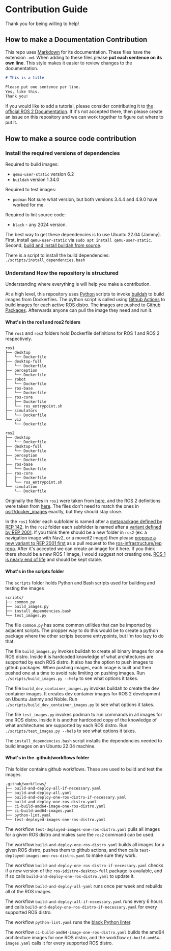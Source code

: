 # Contribution Guide

Thank you for being willing to help!

## How to make a Documentation Contribution

This repo uses [Markdown](https://www.markdownguide.org/) for its documentation.
These files have the extension `.md`.
When adding to these files please **put each sentence on its own line**.
This style makes it easier to review changes to the documentation.

```markdown
# This is a title

Please put one sentence per line.
Yes, like this.
Thank you!
```

If you would like to add a tutorial, please consider contributing it to [the official ROS 2 Documentation](https://github.com/ros2/ros2_documentation).
If it's not accepted there, then please create an issue on this repository and we can work together to figure out where to put it.

## How to make a source code contribution

### Install the required versions of dependencies

Required to build images:

* `qemu-user-static` version 6.2
* `buildah` version 1.34.0

Required to test images:

* `podman` Not sure what version, but both versions 3.4.4 and 4.9.0 have worked for me.

Required to lint source code:

* `black` - any 2024 version.

The best way to get these dependencies is to use Ubuntu 22.04 (Jammy).
First, install `qemu-user-static` via `sudo apt install qemu-user-static`.
Second, [build and install buildah from source](https://github.com/containers/buildah/blob/v1.34.0/install.md#building-from-scratch).

There is a script to install the build dependencies: `./scripts/install_dependencies.bash`

### Understand How the repository is structured

Understanding where everything is will help you make a contribution.

At a high level, this repository uses [Python](https://www.python.org/about/gettingstarted/) scripts to invoke [buildah](https://buildah.io/) to build images from Dockerfiles.
The python script is called using [Github Actions](https://github.com/features/actions) to build images for each active [ROS distro](http://docs.ros.org/en/rolling/Releases.html).
The images are pushed to [Github Packages](https://github.com/features/packages).
Afterwards anyone can pull the image they need and run it.

#### What's in the ros1 and ros2 folders

The `ros1` and `ros2` folders hold Dockerfile definitions for ROS 1 and ROS 2 respectively.

```
ros1
├── desktop
│   └── Dockerfile
├── desktop-full
│   └── Dockerfile
├── perception
│   └── Dockerfile
├── robot
│   └── Dockerfile
├── ros-base
│   └── Dockerfile
├── ros-core
│   ├── Dockerfile
│   └── ros_entrypoint.sh
├── simulators
│   └── Dockerfile
└── viz
    └── Dockerfile
```

```
ros2
├── desktop
│   └── Dockerfile
├── desktop-full
│   └── Dockerfile
├── perception
│   └── Dockerfile
├── ros-base
│   └── Dockerfile
├── ros-core
│   ├── Dockerfile
│   └── ros_entrypoint.sh
└── simulation
    └── Dockerfile
```

Originally the files in `ros1` were taken from [here](https://github.com/osrf/docker_images/tree/3d7df313d1b9be171f5aa87b5daa097354f753ea/ros/noetic/ubuntu/focal), and the ROS 2 definitions  were taken from [here](https://github.com/osrf/docker_images/tree/3d7df313d1b9be171f5aa87b5daa097354f753ea/ros/rolling/ubuntu/jammy).
The files don't need to match the ones in [osrf/docker_images](https://github.com/osrf/docker_images) exactly, but they should stay close.

In the `ros1` folder each subfolder is named after a [metapackage defined by REP 142](https://www.ros.org/reps/rep-0142.html).
In the `ros2` folder each subfolder is named after a [variant defined by REP 2001](https://ros.org/reps/rep-2001.html).
If you think there should be a new folder in `ros2` (ex: a navigation image with Nav2, or a moveit2 image) then please [propose a new variant to REP 2001 first](https://github.com/ros-infrastructure/rep/blob/master/rep-2001.rst) as a pull request to the [ros-infrastructure/rep repo](https://github.com/ros-infrastructure/rep).
After it's accepted we can create an image for it here.
If you think there should be a new ROS 1 image, I would suggest not creating one.
[ROS 1 is nearly end of life](https://endoflife.date/ros) and should be kept stable.

#### What's in the scripts folder

The `scripts` folder holds Python and Bash scripts used for building and testing the images

```
scripts/
├── common.py
├── build_images.py
├── install_dependencies.bash
└── test_images.py
```

The file `common.py` has some common utilities that can be imported by adjacent scripts.
The propper way to do this would be to create a python package where the other scripts become entrypoints, but I'm too lazy to do that.

The file `build_images.py` invokes buildah to create all binary images for one ROS distro.
Inside it is hardcoded knowledge of what architectures are supported by each ROS distro.
It also has the option to push images to github packages.
When pushing images, each image is built and then pushed one at a time to avoid rate limiting on pushing images.
Run `./scripts/build_images.py --help` to see what options it takes.

The file `build_dev_container_images.py` invokes buildah to create the dev container images.
It creates dev container images for ROS 2 development on Ubuntu Jammy and Noble.
Run `./scripts/build_dev_container_images.py` to see what options it takes.

The file `test_images.py` invokes podman to run commands in all images for one ROS distro.
Inside it is another hardcoded copy of the knowledge of what architectures are supported by each ROS distro.
Run `./scripts/test_images.py --help` to see what options it takes.

The `install_dependencies.bash` script installs the dependencies needed to build images on an Ubuntu 22.04 machine.

#### What's in the .github/workflows folder

This folder contains github workflows.
These are used to build and test the images.

```
.github/workflows/
├── build-and-deploy-all-if-necessary.yaml
├── build-and-deploy-all.yaml
├── build-and-deploy-one-ros-distro-if-necessary.yaml
├── build-and-deploy-one-ros-distro.yaml
├── ci-build-amd64-image-one-ros-distro.yaml
├── ci-build-amd64-images.yaml
├── python-lint.yaml
└── test-deployed-images-one-ros-distro.yaml
```

The workflow `test-deployed-images-one-ros-distro.yaml` pulls all images for a given ROS distro and makes sure the `ros2` command can be used.

The workflow `build-and-deploy-one-ros-distro.yaml` builds all images for a given ROS distro, pushes them to github actions, and then calls `test-deployed-images-one-ros-distro.yaml` to make sure they work.

The workflow `build-and-deploy-one-ros-distro-if-necessary.yaml` checks if a new version of the `ros-$distro-desktop-full` package is available, and if so calls `build-and-deploy-one-ros-distro.yaml` to update it.

The workflow `build-and-deploy-all-yaml` runs once per week and rebuilds all of the ROS images.

The workflow `build-and-deploy-all-if-necessary.yaml` runs every 6 hours and calls `build-and-deploy-one-ros-distro-if-necessary.yaml` for every supported ROS distro.

The workflow `python-lint.yaml` runs the [black Python linter](https://github.com/psf/black).

The workflow `ci-build-amd64-image-one-ros-distro.yaml` builds the amd64 architecture images for one ROS distro, and the workflow `ci-build-amd64-images.yaml` calls it for every supported ROS distro.
